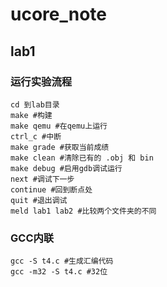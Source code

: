 # ucore_note

## lab1

### 运行实验流程

```shell
cd 到lab目录
make #构建
make qemu #在qemu上运行
ctrl_c #中断
make grade #获取当前成绩
make clean #清除已有的 .obj 和 bin
make debug #启用gdb调试运行
next #调试下一步
continue #回到断点处
quit #退出调试
meld lab1 lab2 #比较两个文件夹的不同
```

### GCC内联
```shell
gcc -S t4.c #生成汇编代码
gcc -m32 -S t4.c #32位
```


